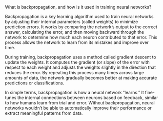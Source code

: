 What is backpropagation, and how is it used in training neural networks?


Backpropagation is a key learning algorithm used to train neural networks by adjusting their internal parameters (called weights) to minimize prediction errors. It works by comparing the network’s output to the correct answer, calculating the error, and then moving backward through the network to determine how much each neuron contributed to that error. This process allows the network to learn from its mistakes and improve over time.

During training, backpropagation uses a method called gradient descent to update the weights. It computes the gradient (or slope) of the error with respect to each weight and adjusts the weights slightly in the direction that reduces the error. By repeating this process many times across large amounts of data, the network gradually becomes better at making accurate predictions or classifications.

In simple terms, backpropagation is how a neural network “learns.” It fine-tunes the internal connections between neurons based on feedback, similar to how humans learn from trial and error. Without backpropagation, neural networks wouldn’t be able to automatically improve their performance or extract meaningful patterns from data.